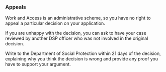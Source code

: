 ###  **Appeals**

Work and Access is an administrative scheme, so you have no right to appeal a
particular decision on your application.

If you are unhappy with the decision, you can ask to have your case reviewed
by another DSP officer who was not involved in the original decision.

Write to the Department of Social Protection within 21 days of the decision,
explaining why you think the decision is wrong and provide any proof you have
to support your argument.
